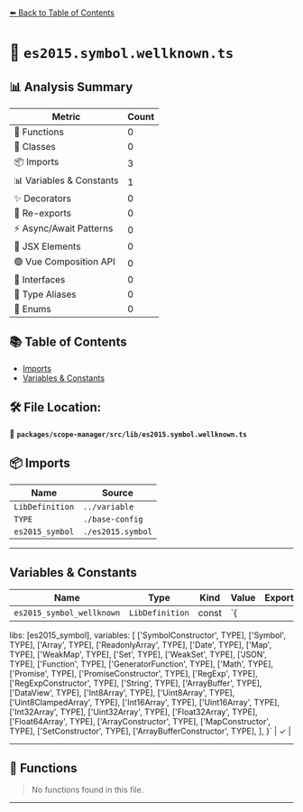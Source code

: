 [⬅️ Back to Table of Contents](../../../../index.md)

# 📄 `es2015.symbol.wellknown.ts`

## 📊 Analysis Summary

| Metric | Count |
|--------|-------|
| 🔧 Functions | 0 |
| 🧱 Classes | 0 |
| 📦 Imports | 3 |
| 📊 Variables & Constants | 1 |
| ✨ Decorators | 0 |
| 🔄 Re-exports | 0 |
| ⚡ Async/Await Patterns | 0 |
| 💠 JSX Elements | 0 |
| 🟢 Vue Composition API | 0 |
| 📐 Interfaces | 0 |
| 📑 Type Aliases | 0 |
| 🎯 Enums | 0 |

## 📚 Table of Contents

- [Imports](#imports)
- [Variables & Constants](#variables-constants)

## 🛠️ File Location:
📂 **`packages/scope-manager/src/lib/es2015.symbol.wellknown.ts`**

## 📦 Imports

| Name | Source |
|------|--------|
| `LibDefinition` | `../variable` |
| `TYPE` | `./base-config` |
| `es2015_symbol` | `./es2015.symbol` |


---

## Variables & Constants

| Name | Type | Kind | Value | Exported |
|------|------|------|-------|----------|
| `es2015_symbol_wellknown` | `LibDefinition` | const | `{
  libs: [es2015_symbol],
  variables: [
    ['SymbolConstructor', TYPE],
    ['Symbol', TYPE],
    ['Array', TYPE],
    ['ReadonlyArray', TYPE],
    ['Date', TYPE],
    ['Map', TYPE],
    ['WeakMap', TYPE],
    ['Set', TYPE],
    ['WeakSet', TYPE],
    ['JSON', TYPE],
    ['Function', TYPE],
    ['GeneratorFunction', TYPE],
    ['Math', TYPE],
    ['Promise', TYPE],
    ['PromiseConstructor', TYPE],
    ['RegExp', TYPE],
    ['RegExpConstructor', TYPE],
    ['String', TYPE],
    ['ArrayBuffer', TYPE],
    ['DataView', TYPE],
    ['Int8Array', TYPE],
    ['Uint8Array', TYPE],
    ['Uint8ClampedArray', TYPE],
    ['Int16Array', TYPE],
    ['Uint16Array', TYPE],
    ['Int32Array', TYPE],
    ['Uint32Array', TYPE],
    ['Float32Array', TYPE],
    ['Float64Array', TYPE],
    ['ArrayConstructor', TYPE],
    ['MapConstructor', TYPE],
    ['SetConstructor', TYPE],
    ['ArrayBufferConstructor', TYPE],
  ],
}` | ✓ |


---

## 🔧 Functions

> No functions found in this file.


---